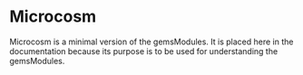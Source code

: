 # Microcosm

Microcosm is a minimal version of the gemsModules.  It is placed here in the documentation because its purpose is to be used for understanding the gemsModules.
